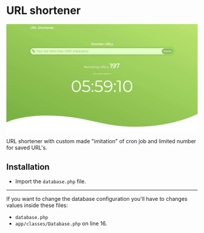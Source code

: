 # URL shortener

![URL shortener preview image](screenshot.jpg)

URL shortener with custom made "imitation" of cron job and limited number for saved URL's.

## Installation

- Import the `database.php` file.

----

If you want to change the database configuration you'll have to changes values inside these files:
- `database.php`
- `app/classes/Database.php` on line 16.
